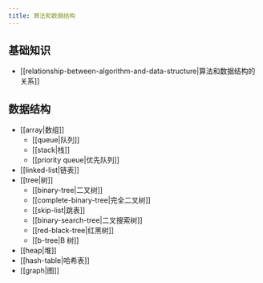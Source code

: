 ```yaml
---
title: 算法和数据结构
---
```


## 基础知识

- [[relationship-between-algorithm-and-data-structure|算法和数据结构的关系]]

## 数据结构

- [[array|数组]]
    - [[queue|队列]]
    - [[stack|栈]]
    - [[priority queue|优先队列]]
- [[linked-list|链表]]
- [[tree|树]]
    - [[binary-tree|二叉树]]
    - [[complete-binary-tree|完全二叉树]]
    - [[skip-list|跳表]]
    - [[binary-search-tree|二叉搜索树]]
    - [[red-black-tree|红黑树]]
    - [[b-tree|B 树]]
- [[heap|堆]]
- [[hash-table|哈希表]]
- [[graph|图]]
